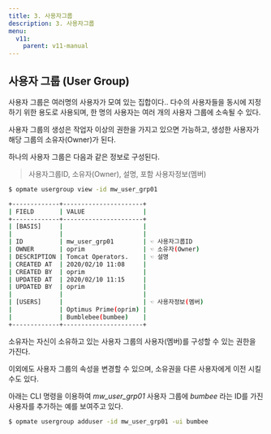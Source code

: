 ```yaml
---
title: 3. 사용자그룹
description: 3. 사용자그룹
menu:
  v11:
    parent: v11-manual
---
```


## 사용자 그룹 (User Group)

사용자 그룹은 여러명의 사용자가 모여 있는 집합이다..
다수의 사용자들을 동시에 지정하기 위한 용도로 사용되며, 
한 명의 사용자는 여러 개의 사용자 그룹에 소속될 수 있다.

사용자 그룹의 생성은 작업자 이상의 권한을 가지고 있으면 가능하고,
생성한 사용자가 해당 그룹의 소유자(Owner)가 된다.

하나의 사용자 그룹은 다음과 같은 정보로 구성된다.

> 사용자그룹ID, 소유자(Owner), 설명, 포함 사용자정보(멤버)

```bash
$ opmate usergroup view -id mw_user_grp01 

+-------------+----------------------+
| FIELD       | VALUE                |
+-------------+----------------------+
| [BASIS]     |                      |
|             |                      |
| ID          | mw_user_grp01        | ☜ 사용자그룹ID
| OWNER       | oprim                | ☜ 소유자(Owner)
| DESCRIPTION | Tomcat Operators.    | ☜ 설명
| CREATED AT  | 2020/02/10 11:08     |
| CREATED BY  | oprim                |
| UPDATED AT  | 2020/02/10 11:15     |
| UPDATED BY  | oprim                |
|             |                      |      
| [USERS]     |                      | ☜ 사용자정보(멤버)
|             | Optimus Prime(oprim) |      
|             | Bumblebee(bumbee)    |
+-------------+----------------------+
```

소유자는 자신이 소유하고 있는 사용자 그룹의 사용자(멤버)를 구성할 수 있는 권한을 가진다.
 
이외에도 사용자 그룹의 속성을 변경할 수 있으며, 소유권을 다른 사용자에게 이전 시킬 수도 있다.

아래는 CLI 명령을 이용하여 *mw_user_grp01* 사용자 그룹에 *bumbee* 라는 ID를 가진 사용자를 추가하는 예를 보여주고 있다.

```bash
$ opmate usergroup adduser -id mw_user_grp01 -ui bumbee
```

